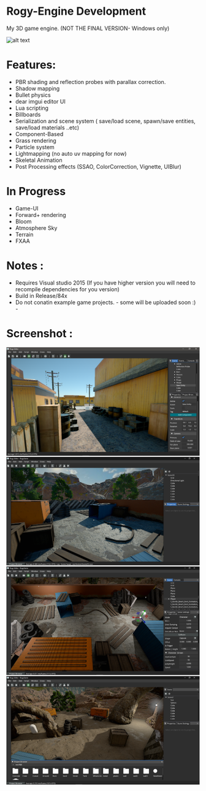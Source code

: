 # Rogy-Engine Development
My 3D game engine.
(NOT THE FINAL VERSION- Windows only)

![alt text](https://github.com/RogyDev/Rogy-Engine-/blob/main/Rogy/core/BG.png?raw=true)
# Features:
- PBR shading and reflection probes with parallax correction.
- Shadow mapping
- Bullet physics
- dear imgui editor UI
- Lua scripting
- Billboards
- Serialization and scene system ( save/load scene, spawn/save entities, save/load materials  ..etc)
- Component-Based
- Grass rendering
- Particle system
- Lightmapping (no auto uv mapping for now)
- Skeletal Animation
- Post Processing effects (SSAO, ColorCorrection, Vignette, UIBlur)
# In Progress
- Game-UI
- Forward+ rendering 
- Bloom
- Atmosphere Sky
- Terrain
- FXAA

# Notes : 
- Requires Visual studio 2015 (If you have higher version you will need to recompile dependencies for you version)
- Build in Release/84x 
- Do not conatin example game projects. - some will be uploaded soon :) -

# Screenshot : 
![alt text](https://github.com/RogyDev/Rogy-Engine-/blob/main/Rogy/Screenshot/screen2.png?raw=true)
![alt text](https://github.com/RogyDev/Rogy-Engine-/blob/main/Rogy/Screenshot/BG3.png?raw=true)
![alt text](https://github.com/RogyDev/Rogy-Engine-/blob/main/Rogy/Screenshot/BG5.png?raw=true)
![alt text](https://github.com/RogyDev/Rogy-Engine-/blob/main/Rogy/Screenshot/BG4.png?raw=true)

